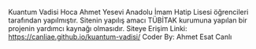 Kuantum Vadisi
Hoca Ahmet Yesevi Anadolu İmam Hatip Lisesi öğrencileri tarafından yapılmıştır.
Sitenin yapılış amacı TÜBİTAK kurumuna yapılan bir projenin yardımcı kaynağı olmasıdır.
Siteye Erişim Linki: https://canliae.github.io/kuantum-vadisi/
Coder By: Ahmet Esat Canlı
